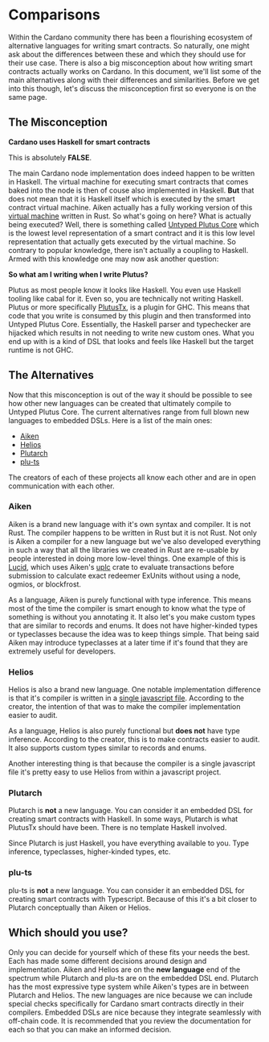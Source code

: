 # Comparisons

Within the Cardano community there has been a flourishing ecosystem
of alternative languages for writing smart contracts. So naturally, one might ask about
the differences between these and which they should use for their use case. There is
also a big misconception about how writing smart contracts actually works on Cardano. In this document,
we'll list some of the main alternatives along with their differences and similarities. Before we get into this though, let's discuss the misconception first so everyone is on the same page.

## The Misconception

**Cardano uses Haskell for smart contracts**

This is absolutely **FALSE**.

The main Cardano node implementation does indeed happen to be written in Haskell.
The virtual machine for executing smart contracts that comes baked into the node
is then of couse also implemented in Haskell. **But** that does not mean that it is
Haskell itself which is executed by the smart contract virtual machine. Aiken actually
has a fully working version of this [virtual machine](https://github.com/txpipe/aiken/blob/main/crates/uplc/src/machine.rs#L63) written in Rust. So what's going on here? What is actually being executed?
Well, there is something called [Untyped Plutus Core](./uplc.md) which is the lowest level representation
of a smart contract and it is this low level representation that actually gets executed by the virtual machine. So contrary to popular knowledge, there isn't actually a coupling to Haskell. Armed with this knowledge one may now ask another question:

**So what am I writing when I write Plutus?**

Plutus as most people know it looks like Haskell. You even use Haskell tooling like cabal for it. Even so, you are technically not writing Haskell. Plutus or more specifically [PlutusTx](https://github.com/input-output-hk/plutus/tree/master/plutus-tx-plugin), is a plugin for GHC. This means that code that you write is consumed by this plugin and then transformed into Untyped Plutus Core. Essentially, the Haskell parser and typechecker are hijacked which results in not needing to write new custom ones. What you end up with is a kind of DSL that looks and feels like Haskell but the target runtime is not GHC.

## The Alternatives

Now that this misconception is out of the way it should be possible to see how
other new languages can be created that ultimately compile to Untyped Plutus Core. The
current alternatives range from full blown new languages to embedded DSLs. Here is a list of the
main ones:

- [Aiken](https://github.com/txpipe/aiken)
- [Helios](https://github.com/Hyperion-BT/Helios)
- [Plutarch](https://github.com/Plutonomicon/plutarch-plutus)
- [plu-ts](https://github.com/HarmonicLabs/plu-ts)

The creators of each of these projects all know each other and are in open communication with
each other.

### Aiken

Aiken is a brand new language with it's own syntax and compiler. It is not Rust. The compiler
happens to be written in Rust but it is not Rust. Not only is Aiken a compiler for a new language
but we've also developed everything in such a way that all the libraries we created in Rust are
re-usable by people interested in doing more low-level things. One example of this is [Lucid](https://github.com/spacebudz/lucid), which uses Aiken's [uplc](https://crates.io/crates/uplc) crate to evaluate transactions before submission to calculate exact redeemer ExUnits without using a node, ogmios, or blockfrost.

As a language, Aiken is purely functional with type inference. This means most of the time the compiler
is smart enough to know what the type of something is without you annotating it. It also let's you make custom types that are similar to records and enums. It does not have higher-kinded types or typeclasses because the idea was to keep things simple. That being said Aiken may introduce typeclasses at a later time if it's found that they are extremely useful for developers.

### Helios

Helios is also a brand new language. One notable implementation difference
is that it's compiler is written in a [single javascript file](https://github.com/Hyperion-BT/Helios/blob/main/helios.js). According to the creator, the intention of that was to make the compiler implementation easier to audit.

As a language, Helios is also purely functional but **does not** have type inference. According to the creator, this is to make contracts easier to audit. It also supports custom types similar to records and enums.

Another interesting thing is that because the compiler is a single javascript file it's pretty easy to use Helios from within a javascript project.

### Plutarch

Plutarch is **not** a new language. You can consider it an embedded DSL for creating smart contracts with Haskell. In some ways, Plutarch is what PlutusTx should have been. There is no template Haskell involved.

Since Plutarch is just Haskell, you have everything available to you. Type inference, typeclasses,
higher-kinded types, etc.

### plu-ts

plu-ts is **not** a new language. You can consider it an embedded DSL for creating smart contracts with Typescript. Because of this it's a bit closer to Plutarch conceptually than Aiken or Helios.

## Which should you use?

Only you can decide for yourself which of these fits your needs the best. Each has made
some different decisions around design and implementation. Aiken and Helios are on the **new language**
end of the spectrum while Plutarch and plu-ts are on the embedded DSL end. Plutarch has the most expressive type system while Aiken's types are in between Plutarch and Helios. The new languages are nice because we can include special checks specifically for Cardano smart contracts directly in their compilers. Embedded DSLs are nice
because they integrate seamlessly with off-chain code. It is recommended that you review the documentation for each so that you can make an informed decision.
